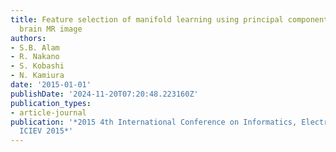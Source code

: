 ```yaml
---
title: Feature selection of manifold learning using principal component analysis in
  brain MR image
authors:
- S.B. Alam
- R. Nakano
- S. Kobashi
- N. Kamiura
date: '2015-01-01'
publishDate: '2024-11-20T07:20:48.223160Z'
publication_types:
- article-journal
publication: '*2015 4th International Conference on Informatics, Electronics and Vision,
  ICIEV 2015*'
---
```

